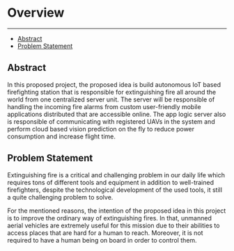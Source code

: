 # Overview

---

- [Abstract](#abstract)
- [Problem Statement](#problem-statement)

<a name="abstract"></a>
## Abstract

In this proposed project, the proposed idea is build autonomous IoT based firefighting station that is responsible for extinguishing fire all around the world from one centralized server unit. The server will be responsible of handling the incoming fire alarms from custom user-friendly mobile applications distributed that are accessible online. The app logic server also is responsible of communicating with registered UAVs in the system and perform cloud based vision prediction on the fly to reduce power consumption and increase flight time.

<a name="problem-statement"></a>
## Problem Statement

Extinguishing fire is a critical and challenging problem in our daily life which requires tons of different tools and equipment in addition to well-trained firefighters, despite the technological development of the used tools, it still a quite challenging problem to solve.

For the mentioned reasons, the intention of the proposed idea in this project is to improve the ordinary way of extinguishing fires. In that, unmanned aerial vehicles are extremely useful for this mission due to their abilities to access places that are hard for a human to reach. Moreover, it is not required to have a human being on board in order to control them.